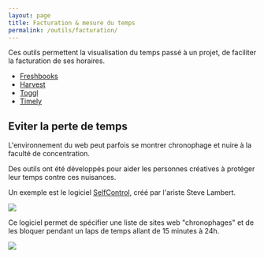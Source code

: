 ```yaml
---
layout: page
title: Facturation & mesure du temps
permalink: /outils/facturation/
---
```


Ces outils permettent la visualisation du temps passé à un projet, de faciliter la facturation de ses horaires.

- [Freshbooks](https://www.freshbooks.com/)
- [Harvest](https://www.getharvest.com/)
- [Toggl](https://toggl.com)
- [Timely](https://www.timelyapp.com)

## Eviter la perte de temps

L'environnement du web peut parfois se montrer chronophage et nuire à la faculté de concentration.

Des outils ont été développés pour aider les personnes créatives à protéger leur temps contre ces nuisances.

Un exemple est le logiciel [SelfControl](https://selfcontrolapp.com/), créé par l'ariste Steve Lambert.

![](/cours-outils/img/selfcontrol-app.png)

Ce logiciel permet de spécifier une liste de sites web "chronophages" et de les bloquer pendant un laps de temps allant de 15 minutes à 24h.

![](/cours-outils/img/selfcontrol-screen.png)

